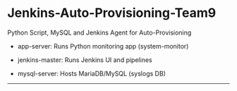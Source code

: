 # Jenkins-Auto-Provisioning-Team9
Python Script, MySQL and Jenkins Agent for Auto-Provisioning

- app-server: Runs Python monitoring app (system-monitor)

- jenkins-master: Runs Jenkins UI and pipelines

- mysql-server: Hosts MariaDB/MySQL (syslogs DB)

-----

